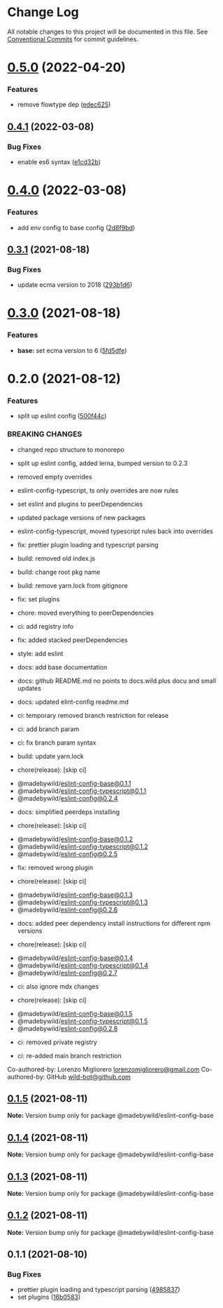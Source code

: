 # Change Log

All notable changes to this project will be documented in this file.
See [Conventional Commits](https://conventionalcommits.org) for commit guidelines.

# [0.5.0](https://github.com/madebywild/eslint-config/compare/@madebywild/eslint-config-base@0.4.1...@madebywild/eslint-config-base@0.5.0) (2022-04-20)


### Features

* remove flowtype dep ([edec625](https://github.com/madebywild/eslint-config/commit/edec625070fe98d2dfa919c043b0c4ef3b6460df))





## [0.4.1](https://github.com/madebywild/eslint-config/compare/@madebywild/eslint-config-base@0.4.0...@madebywild/eslint-config-base@0.4.1) (2022-03-08)


### Bug Fixes

* enable es6 syntax ([e1cd32b](https://github.com/madebywild/eslint-config/commit/e1cd32b80ef5145e058d3ce875464f77d5e923e2))





# [0.4.0](https://github.com/madebywild/eslint-config/compare/@madebywild/eslint-config-base@0.3.1...@madebywild/eslint-config-base@0.4.0) (2022-03-08)


### Features

* add env config to base config ([2d8f9bd](https://github.com/madebywild/eslint-config/commit/2d8f9bd2114a00654c3d92a353e887ce0bc464d3))





## [0.3.1](https://github.com/madebywild/eslint-config/compare/@madebywild/eslint-config-base@0.3.0...@madebywild/eslint-config-base@0.3.1) (2021-08-18)


### Bug Fixes

* update ecma version to 2018 ([293b1d6](https://github.com/madebywild/eslint-config/commit/293b1d697b623584cf0333747d8a86edda38264c))





# [0.3.0](https://github.com/madebywild/eslint-config/compare/@madebywild/eslint-config-base@0.2.0...@madebywild/eslint-config-base@0.3.0) (2021-08-18)


### Features

* **base:** set ecma version to 6 ([5fd5dfe](https://github.com/madebywild/eslint-config/commit/5fd5dfe0c13aa449fb3312674e908828db5c7395))





# 0.2.0 (2021-08-12)


### Features

* split up eslint config ([500f44c](https://github.com/madebywild/eslint-config/commit/500f44c98568e5313801bf806b06eb70940d36b3))


### BREAKING CHANGES

* changed repo structure to monorepo

* split up eslint config, added lerna, bumped version to 0.2.3

* removed empty overrides

* eslint-config-typescript, ts only overrides are now rules

* set eslint and plugins to peerDependencies

* updated package versions of new packages

* eslint-config-typescript, moved typescript rules back into overrides

* fix: prettier plugin loading and typescript parsing

* build: removed old index.js

* build: change root pkg name

* build: remove yarn.lock from gitignore

* fix: set plugins

* chore: moved everything to peerDependencies

* ci: add registry info

* fix: added stacked peerDependencies

* style: add eslint

* docs: add base documentation

* docs: github README.md no points to docs.wild.plus docu and small updates

* docs: updated elint-config readme.md

* ci: temporary removed branch restriction for release

* ci: add branch param

* ci: fix branch param syntax

* build: update yarn.lock

* chore(release): [skip ci]

 - @madebywild/eslint-config-base@0.1.1
 - @madebywild/eslint-config-typescript@0.1.1
 - @madebywild/eslint-config@0.2.4

* docs: simplified peerdeps installing

* chore(release): [skip ci]

 - @madebywild/eslint-config-base@0.1.2
 - @madebywild/eslint-config-typescript@0.1.2
 - @madebywild/eslint-config@0.2.5

* fix: removed wrong plugin

* chore(release): [skip ci]

 - @madebywild/eslint-config-base@0.1.3
 - @madebywild/eslint-config-typescript@0.1.3
 - @madebywild/eslint-config@0.2.6

* docs: added peer dependency install instructions for different npm versions

* chore(release): [skip ci]

 - @madebywild/eslint-config-base@0.1.4
 - @madebywild/eslint-config-typescript@0.1.4
 - @madebywild/eslint-config@0.2.7

* ci: also ignore mdx changes

* chore(release): [skip ci]

 - @madebywild/eslint-config-base@0.1.5
 - @madebywild/eslint-config-typescript@0.1.5
 - @madebywild/eslint-config@0.2.8

* ci: removed private registry

* ci: re-added main branch restriction

Co-authored-by: Lorenzo Migliorero <lorenzomigliorero@gmail.com>
Co-authored-by: GitHub <wild-bot@github.com>





## [0.1.5](https://github.com/madebywild/eslint-config/compare/@madebywild/eslint-config-base@0.1.4...@madebywild/eslint-config-base@0.1.5) (2021-08-11)

**Note:** Version bump only for package @madebywild/eslint-config-base





## [0.1.4](https://github.com/madebywild/eslint-config/compare/@madebywild/eslint-config-base@0.1.3...@madebywild/eslint-config-base@0.1.4) (2021-08-11)

**Note:** Version bump only for package @madebywild/eslint-config-base





## [0.1.3](https://github.com/madebywild/eslint-config/compare/@madebywild/eslint-config-base@0.1.2...@madebywild/eslint-config-base@0.1.3) (2021-08-11)

**Note:** Version bump only for package @madebywild/eslint-config-base





## [0.1.2](https://github.com/madebywild/eslint-config/compare/@madebywild/eslint-config-base@0.1.1...@madebywild/eslint-config-base@0.1.2) (2021-08-11)

**Note:** Version bump only for package @madebywild/eslint-config-base





## 0.1.1 (2021-08-10)


### Bug Fixes

* prettier plugin loading and typescript parsing ([4985837](https://github.com/madebywild/eslint-config/commit/49858376ee32a25e390dbfa58bb3fa5838a3d467))
* set plugins ([16b0583](https://github.com/madebywild/eslint-config/commit/16b058323d37ea6efc609dbf2ccb028874e6f965))
